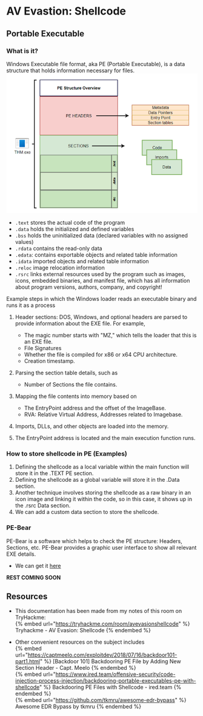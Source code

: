 # AV Evastion: Shellcode

## Portable Executable

### What is it?

Windows Executable file format, aka PE (Portable Executable), is a data structure that holds information necessary for files.  
![PE structure overview](../.res/2022-09-09-10-54-04.png)  

- `.text` stores the actual code of the program
- `.data` holds the initialized and defined variables
- `.bss` holds the uninitialized data (declared variables with no assigned values)
- `.rdata` contains the read-only data
- `.edata`: contains exportable objects and related table information
- `.idata` imported objects and related table information
- `.reloc` image relocation information
- `.rsrc` links external resources used by the program such as images, icons, embedded binaries, and manifest file, which has all information about program versions, authors, company, and copyright!

Example steps in which the Windows loader reads an executable binary and runs it as a process

1. Header sections: DOS, Windows, and optional headers are parsed to provide information about the EXE file. For example,

   - The magic number starts with "MZ," which tells the loader that this is an EXE file.
   - File Signatures
   - Whether the file is compiled for x86 or x64 CPU architecture.
   - Creation timestamp.

2. Parsing the section table details, such as

   - Number of Sections the file contains.

3. Mapping the file contents into memory based on

   - The EntryPoint address and the offset of the ImageBase.
   - RVA: Relative Virtual Address, Addresses related to Imagebase.

4. Imports, DLLs, and other objects are loaded into the memory.
5. The EntryPoint address is located and the main execution function runs.

### How to store shellcode in PE (Examples)

1. Defining the shellcode as a local variable within the main function will store it in the .TEXT PE section.
2. Defining the shellcode as a global variable will store it in the .Data section.
3. Another technique involves storing the shellcode as a raw binary in an icon image and linking it within the code, so in this case, it shows up in the .rsrc Data section.
4. We can add a custom data section to store the shellcode.

### PE-Bear

PE-Bear is a software which helps to check the PE structure: Headers, Sections, etc. PE-Bear provides a graphic user interface to show all relevant EXE details.

- We can get it [here](https://github.com/hasherezade/pe-bear-releases)

**REST COMING SOON**

## Resources

- This documentation has been made from my notes of this room on TryHackme:  
{% embed url="https://tryhackme.com/room/avevasionshellcode" %} Tryhackme - AV Evasion: Shellcode {% endembed %}  

- Other convenient resources on the subject includes  
{% embed url="https://captmeelo.com/exploitdev/2018/07/16/backdoor101-part1.html" %} [Backdoor 101] Backdooring PE File by Adding New Section Header - Capt. Meelo {% endembed %}  
{% embed url="https://www.ired.team/offensive-security/code-injection-process-injection/backdooring-portable-executables-pe-with-shellcode" %} Backdooring PE Files with Shellcode - ired.team {% endembed %}  
{% embed url="https://github.com/tkmru/awesome-edr-bypass" %} Awesome EDR Bypass by tkmru {% endembed %}  

